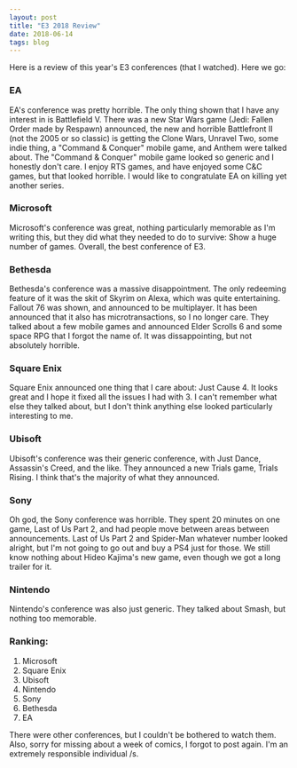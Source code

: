 ```yaml
---
layout: post
title: "E3 2018 Review"
date: 2018-06-14
tags: blog
---
```

Here is a review of this year's E3 conferences (that I watched). Here we go:
<h3>EA</h3>
EA's conference was pretty horrible. The only thing shown that I have any interest in is Battlefield V. There was a new Star Wars game (Jedi: Fallen Order made by Respawn) announced, the new and horrible Battlefront II (not the 2005 or so classic) is getting the Clone Wars, Unravel Two, some indie thing, a "Command & Conquer" mobile game, and Anthem were talked about.
The "Command & Conquer" mobile game looked so generic and I honestly don't care. I enjoy RTS games, and have enjoyed some C&C games, but that looked horrible. I would like to congratulate EA on killing yet another series.
<h3>Microsoft</h3>
Microsoft's conference was great, nothing particularly memorable as I'm writing this, but they did what they needed to do to survive: Show a huge number of games. Overall, the best conference of E3.
<h3>Bethesda</h3>
Bethesda's conference was a massive disappointment. The only redeeming feature of it was the skit of Skyrim on Alexa, which was quite entertaining. Fallout 76 was shown, and announced to be multiplayer. It has been announced that it also has microtransactions, so I no longer care. They talked about a few mobile games and announced Elder Scrolls 6 and some space RPG that I forgot the name of. It was dissappointing, but not absolutely horrible.
<h3>Square Enix</h3>
Square Enix announced one thing that I care about: Just Cause 4. It looks great and I hope it fixed all the issues I had with 3. I can't remember what else they talked about, but I don't think anything else looked particularly interesting to me.
<h3>Ubisoft</h3>
Ubisoft's conference was their generic conference, with Just Dance, Assassin's Creed, and the like. They announced a new Trials game, Trials Rising. I think that's the majority of what they announced.
<h3>Sony</h3>
Oh god, the Sony conference was horrible. They spent 20 minutes on one game, Last of Us Part 2, and had people move between areas between announcements. Last of Us Part 2 and Spider-Man whatever number looked alright, but I'm not going to go out and buy a PS4 just for those. We still know nothing about Hideo Kajima's new game, even though we got a long trailer for it.
<h3>Nintendo</h3>
Nintendo's conference was also just generic. They talked about Smash, but nothing too memorable.

<h3>Ranking:</h3>
<ol>
<li>Microsoft</li>
<li>Square Enix</li>
<li>Ubisoft</li>
<li>Nintendo</li>
<li>Sony</li>
<li>Bethesda</li>
<li>EA</li>
</ol>

There were other conferences, but I couldn't be bothered to watch them. Also, sorry for missing about a week of comics, I forgot to post again. I'm an extremely responsible individual /s.
